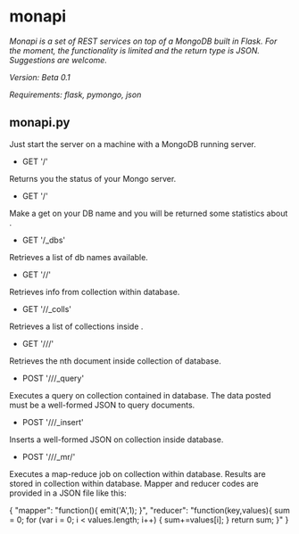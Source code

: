 monapi
==============

*Monapi is a set of REST services on top of a MongoDB built in Flask. For the moment, the functionality is limited and the return type is JSON. Suggestions are welcome.*

*Version: Beta 0.1*

*Requirements: flask, pymongo, json*

monapi.py
--------------

Just start the server on a machine with a MongoDB running server.

* GET '/'

Returns you the status of your Mongo server.

* GET '/<db>'

Make a get on your DB name and you will be returned some statistics about <db>.

* GET '/_dbs'

Retrieves a list of db names available.

* GET '/<db>/<coll>'

Retrieves info from <coll> collection within <db> database.

* GET '/<db>/_colls'

Retrieves a list of collections inside <db>.

* GET '/<db>/<coll>/<n>'

Retrieves the nth document inside <coll> collection of <db> database.

* POST '/<db>/<coll>/_query'

Executes a query on <coll> collection contained in <db> database. The data posted must be a well-formed JSON to query documents.

* POST '/<db>/<coll>/_insert'

Inserts a well-formed JSON on <coll> collection inside <db> database.

* POST '/<db>/<coll>/_mr/<output>'

Executes a map-reduce job on <coll> collection within <db> database. Results are stored in <output> collection within <db> database. Mapper and reducer codes are provided in a JSON file like this:

{
    "mapper": "function(){  emit('A',1); }",
    "reducer": "function(key,values){ sum = 0; for (var i = 0; i < values.length; i++) { sum+=values[i]; } return sum; }"
}


